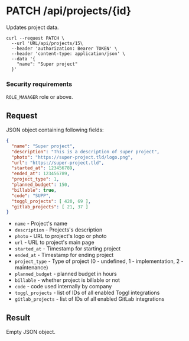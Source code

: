 # PATCH /api/projects/{id}

Updates project data.

```
curl --request PATCH \
  --url 'URL/api/projects/15\
  --header 'authorization: Bearer TOKEN' \
  --header 'content-type: application/json' \
  --data '{
	"name": "Super project"
  }'
```

### Security requirements
`ROLE_MANAGER` role or above.

## Request
JSON object containing following fields:
```json
{
  "name": "Super project",
  "description": "This is a description of super project",
  "photo": "https://super-project.tld/logo.png",
  "url": "https://super-project.tld",
  "started_at": 123456789,
  "ended_at": 123456789,
  "project_type": 1,
  "planned_budget": 150,
  "billable": true,
  "code": "SUPP",
  "toggl_projects": [ 420, 69 ],
  "gitlab_projects": [ 21, 37 ]
}
```

* `name` - Project's name
* `description` - Projects's description
* `photo` - URL to project's logo or photo
* `url` - URL to project's main page
* `started_at` - Timestamp for starting project
* `ended_at` - Timestamp for ending project
* `project_type` - Type of project (0 - undefined, 1 - implementation, 2 - maintenance)
* `planned_budget` - planned budget in hours
* `billable` - whether project is billable or not
* `code` - code used internally by company
* `toggl_projects` - list of IDs of all enabled Toggl integrations 
* `gitlab_projects` - list of IDs of all enabled GitLab integrations

## Result
Empty JSON object.
